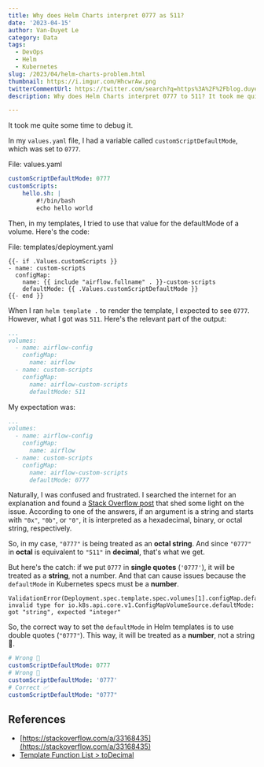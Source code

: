 ```yaml
---
title: Why does Helm Charts interpret 0777 as 511?
date: '2023-04-15'
author: Van-Duyet Le
category: Data
tags:
  - DevOps
  - Helm
  - Kubernetes
slug: /2023/04/helm-charts-problem.html
thumbnail: https://i.imgur.com/HhcwrAw.png
twitterCommentUrl: https://twitter.com/search?q=https%3A%2F%2Fblog.duyet.net%2F2023%2F04%2Fhelm-charts-problem.html
description: Why does Helm Charts interpret 0777 to 511? It took me quite some time to debug it.

---
```


It took me quite some time to debug it.

In my `values.yaml` file, I had a variable called `customScriptDefaultMode`, which was set to `0777`.

File: values.yaml

```yaml
customScriptDefaultMode: 0777
customScripts:
	hello.sh: |
		#!/bin/bash
		echo hello world
```

Then, in my templates, I tried to use that value for the defaultMode of a volume. Here's the code:

File: templates/deployment.yaml

```
{{- if .Values.customScripts }}
- name: custom-scripts
  configMap:
    name: {{ include "airflow.fullname" . }}-custom-scripts
    defaultMode: {{ .Values.customScriptDefaultMode }}
{{- end }}
```

When I ran `helm template .` to render the template, I expected to see `0777`. However, what I got was `511`. Here's the relevant part of the output:

```yaml
...
volumes:
  - name: airflow-config
    configMap:
      name: airflow
  - name: custom-scripts
    configMap:
      name: airflow-custom-scripts
      defaultMode: 511
```

My expectation was:

```yaml
...
volumes:
  - name: airflow-config
    configMap:
      name: airflow
  - name: custom-scripts
    configMap:
      name: airflow-custom-scripts
      defaultMode: 0777
```

Naturally, I was confused and frustrated. I searched the internet for an explanation and found a [Stack Overflow post](https://stackoverflow.com/questions/33168329/why-does-yaml-interpret-0777-as-511) that shed some light on the issue. According to one of the answers, if an argument is a string and starts with `"0x"`, `"0b"`, or `"0"`, it is interpreted as a hexadecimal, binary, or octal string, respectively.

So, in my case, `"0777"` is being treated as an **octal string**. And since `"0777"` in **octal** is equivalent to `"511"` in **decimal**, that's what we get.

But here's the catch: if we put `0777` in **single quotes** (`'0777'`), it will be treated as a **string**, not a number. And that can cause issues because the `defaultMode` in Kubernetes specs must be a **number**.

```
ValidationError(Deployment.spec.template.spec.volumes[1].configMap.defaultMode): invalid type for io.k8s.api.core.v1.ConfigMapVolumeSource.defaultMode: got "string", expected "integer"
```

So, the correct way to set the `defaultMode` in Helm templates is to use double quotes (`"0777"`). This way, it will be treated as a **number**, not a string 🤯.

```yaml
# Wrong 🛑
customScriptDefaultMode: 0777
# Wrong 🛑
customScriptDefaultMode: '0777'
# Correct ✅
customScriptDefaultMode: "0777"
```

## References

- [https://stackoverflow.com/a/33168435](https://stackoverflow.com/a/33168435)
- [Template Function List > toDecimal](https://helm.sh/docs/chart_template_guide/function_list/#todecimal)

